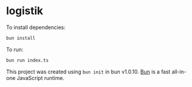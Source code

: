 # logistik

To install dependencies:

```bash
bun install
```

To run:

```bash
bun run index.ts
```

This project was created using `bun init` in bun v1.0.10. [Bun](https://bun.sh) is a fast all-in-one JavaScript runtime.
